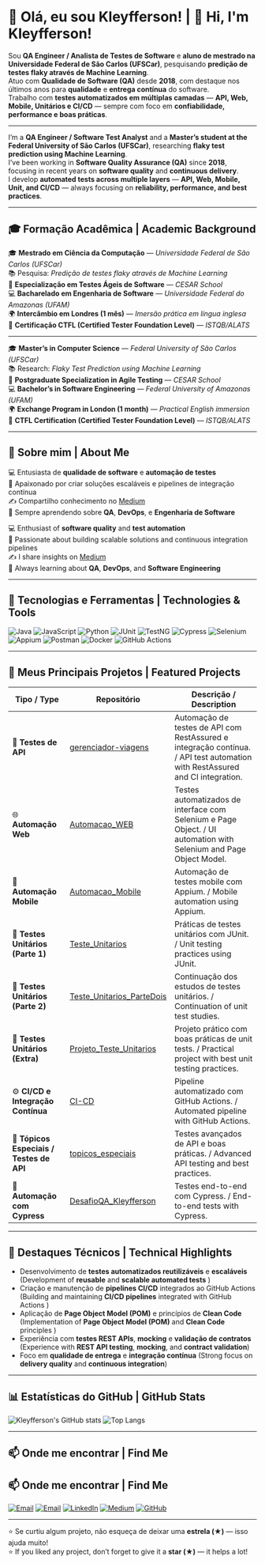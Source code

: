 # 👋 Olá, eu sou Kleyfferson! | 👋 Hi, I'm Kleyfferson!

Sou **QA Engineer / Analista de Testes de Software** e **aluno de mestrado na Universidade Federal de São Carlos (UFSCar)**, pesquisando **predição de testes flaky através de Machine Learning**.  
Atuo com **Qualidade de Software (QA)** desde **2018**, com destaque nos últimos anos para **qualidade** e **entrega contínua** do software.  
Trabalho com **testes automatizados em múltiplas camadas** — **API, Web, Mobile, Unitários e CI/CD** — sempre com foco em **confiabilidade, performance e boas práticas**.

---

I’m a **QA Engineer / Software Test Analyst** and a **Master’s student at the Federal University of São Carlos (UFSCar)**, researching **flaky test prediction using Machine Learning**.  
I’ve been working in **Software Quality Assurance (QA)** since **2018**, focusing in recent years on **software quality** and **continuous delivery**.  
I develop **automated tests across multiple layers** — **API, Web, Mobile, Unit, and CI/CD** — always focusing on **reliability, performance, and best practices**.

---

## 🎓 Formação Acadêmica | Academic Background

🎓 **Mestrado em Ciência da Computação** — *Universidade Federal de São Carlos (UFSCar)*  
📚 Pesquisa: *Predição de testes flaky através de Machine Learning*  
🏫 **Especialização em Testes Ágeis de Software** — *CESAR School*  
💻 **Bacharelado em Engenharia de Software** — *Universidade Federal do Amazonas (UFAM)*  
🌍 **Intercâmbio em Londres (1 mês)** — *Imersão prática em língua inglesa*  
📜 **Certificação CTFL (Certified Tester Foundation Level)** — *ISTQB/ALATS*

---

🎓 **Master’s in Computer Science** — *Federal University of São Carlos (UFSCar)*  
📚 Research: *Flaky Test Prediction using Machine Learning*  
🏫 **Postgraduate Specialization in Agile Testing** — *CESAR School*  
💻 **Bachelor’s in Software Engineering** — *Federal University of Amazonas (UFAM)*  
🌍 **Exchange Program in London (1 month)** — *Practical English immersion*  
📜 **CTFL Certification (Certified Tester Foundation Level)** — *ISTQB/ALATS*

---

## 🧠 Sobre mim | About Me

💻 Entusiasta de **qualidade de software** e **automação de testes**  
🚀 Apaixonado por criar soluções escaláveis e pipelines de integração contínua  
✍️ Compartilho conhecimento no [Medium](https://medium.com/@kleyfferson.silva)  
🎯 Sempre aprendendo sobre **QA**, **DevOps**, e **Engenharia de Software**

💻 Enthusiast of **software quality** and **test automation**  
🚀 Passionate about building scalable solutions and continuous integration pipelines  
✍️ I share insights on [Medium](https://medium.com/@kleyfferson.silva)  
🎯 Always learning about **QA**, **DevOps**, and **Software Engineering**

---

## 🧩 Tecnologias e Ferramentas | Technologies & Tools

![Java](https://img.shields.io/badge/Java-ED8B00?style=for-the-badge&logo=java&logoColor=white)
![JavaScript](https://img.shields.io/badge/JavaScript-F7DF1E?style=for-the-badge&logo=javascript&logoColor=black)
![Python](https://img.shields.io/badge/Python-3776AB?style=for-the-badge&logo=python&logoColor=white)
![JUnit](https://img.shields.io/badge/JUnit-25A162?style=for-the-badge&logo=junit5&logoColor=white)
![TestNG](https://img.shields.io/badge/TestNG-E34F26?style=for-the-badge&logo=testng&logoColor=white)
![Cypress](https://img.shields.io/badge/Cypress-17202C?style=for-the-badge&logo=cypress&logoColor=white)
![Selenium](https://img.shields.io/badge/Selenium-43B02A?style=for-the-badge&logo=selenium&logoColor=white)
![Appium](https://img.shields.io/badge/Appium-5C2D91?style=for-the-badge&logo=appium&logoColor=white)
![Postman](https://img.shields.io/badge/Postman-FF6C37?style=for-the-badge&logo=postman&logoColor=white)
![Docker](https://img.shields.io/badge/Docker-2496ED?style=for-the-badge&logo=docker&logoColor=white)
![GitHub Actions](https://img.shields.io/badge/GitHub_Actions-2088FF?style=for-the-badge&logo=github-actions&logoColor=white)

---

## 📁 Meus Principais Projetos | Featured Projects

| Tipo / Type | Repositório | Descrição / Description |
|--------------|--------------|--------------------------|
| 🧪 **Testes de API** | [gerenciador-viagens](https://github.com/kleyfferson/gerenciador-viagens.git) | Automação de testes de API com RestAssured e integração contínua. / API test automation with RestAssured and CI integration. |
| 🌐 **Automação Web** | [Automacao_WEB](https://github.com/kleyfferson/Automacao_WEB.git) | Testes automatizados de interface com Selenium e Page Object. / UI automation with Selenium and Page Object Model. |
| 📱 **Automação Mobile** | [Automacao_Mobile](https://github.com/kleyfferson/Automacao_Mobile.git) | Automação de testes mobile com Appium. / Mobile automation using Appium. |
| 🧩 **Testes Unitários (Parte 1)** | [Teste_Unitarios](https://github.com/kleyfferson/Teste_Unitarios.git) | Práticas de testes unitários com JUnit. / Unit testing practices using JUnit. |
| 🧩 **Testes Unitários (Parte 2)** | [Teste_Unitarios_ParteDois](https://github.com/kleyfferson/Teste_Unitarios_ParteDois.git) | Continuação dos estudos de testes unitários. / Continuation of unit test studies. |
| 🧩 **Testes Unitários (Extra)** | [Projeto_Teste_Unitarios](https://github.com/kleyfferson/Projeto_Teste_Unitarios.git) | Projeto prático com boas práticas de unit tests. / Practical project with best unit testing practices. |
| ⚙️ **CI/CD e Integração Contínua** | [CI-CD](https://github.com/kleyfferson/CI-CD.git) | Pipeline automatizado com GitHub Actions. / Automated pipeline with GitHub Actions. |
| 🧠 **Tópicos Especiais / Testes de API** | [topicos_especiais](https://github.com/kleyfferson/topicos_especiais.git) | Testes avançados de API e boas práticas. / Advanced API testing and best practices. |
| 🧬 **Automação com Cypress** | [DesafioQA_Kleyfferson](https://github.com/kleyfferson/DesafioQA_Kleyfferson.git) | Testes end-to-end com Cypress. / End-to-end tests with Cypress. |

---

## 🌟 Destaques Técnicos | Technical Highlights

- Desenvolvimento de **testes automatizados reutilizáveis** e **escaláveis**  (Development of **reusable** and **scalable automated tests**  )
- Criação e manutenção de **pipelines CI/CD** integrados ao GitHub Actions  (Building and maintaining **CI/CD pipelines** integrated with GitHub Actions  )
- Aplicação de **Page Object Model (POM)** e princípios de **Clean Code**  (Implementation of **Page Object Model (POM)** and **Clean Code** principles  )
- Experiência com **testes REST APIs**, **mocking** e **validação de contratos**  (Experience with **REST API testing**, **mocking**, and **contract validation**)
- Foco em **qualidade de entrega** e **integração contínua** (Strong focus on **delivery quality** and **continuous integration**)

---

## 📊 Estatísticas do GitHub | GitHub Stats

![Kleyfferson's GitHub stats](https://github-readme-stats.vercel.app/api?username=kleyfferson&show_icons=true&theme=tokyonight)
![Top Langs](https://github-readme-stats.vercel.app/api/top-langs/?username=kleyfferson&layout=compact&theme=tokyonight)

---

## 📫 Onde me encontrar | Find Me

## 📫 Onde me encontrar | Find Me

[![Email](https://img.shields.io/badge/Email-kleyfferson.silva%40gmail.com-red?style=flat-square&logo=gmail)](mailto:kleyfferson.silva@gmail.com)
[![Email](https://img.shields.io/badge/Email-kleyfferson_lima%40hotmail.com-orange?style=flat-square&logo=microsoftoutlook)](mailto:kleyfferson_lima@hotmail.com)
[![LinkedIn](https://img.shields.io/badge/LinkedIn-Kleyfferson-blue?style=flat-square&logo=linkedin)](https://linkedin.com/in/kleyfferson)
[![Medium](https://img.shields.io/badge/Medium-@kleyfferson.silva-black?style=flat-square&logo=medium)](https://medium.com/@kleyfferson.silva)
[![GitHub](https://img.shields.io/badge/GitHub-kleyfferson-lightgrey?style=flat-square&logo=github)](https://github.com/kleyfferson)

---

⭐ Se curtiu algum projeto, não esqueça de deixar uma **estrela (★)** — isso ajuda muito!  
⭐ If you liked any project, don’t forget to give it a **star (★)** — it helps a lot!
